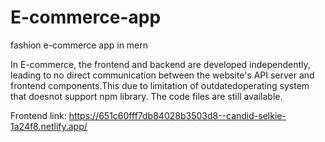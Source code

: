 # E-commerce-app
fashion e-commerce app in mern


In E-commerce, the frontend and backend are developed independently, leading to no direct communication between the website's API server and frontend components.This due to limitation of outdatedoperating system that doesnot support npm library. The code files are still available.

Frontend link: https://651c60fff7db84028b3503d8--candid-selkie-1a24f8.netlify.app/
